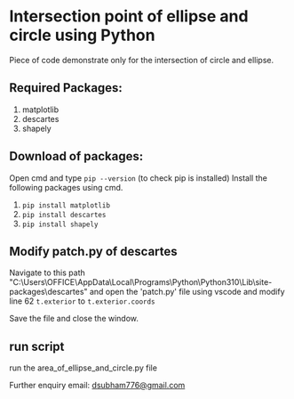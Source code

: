 # Intersection point of ellipse and circle using Python
Piece of code demonstrate only for the intersection of circle and ellipse.

## Required Packages:
1. matplotlib
2. descartes
3. shapely

## Download of packages:
Open cmd and type ```pip --version``` (to check pip is installed)
Install the following packages using cmd.
1. ```pip install matplotlib```
2. ```pip install descartes```
3. ```pip install shapely```

## Modify patch.py of descartes
Navigate to this path "C:\Users\OFFICE\AppData\Local\Programs\Python\Python310\Lib\site-packages\descartes"
and open the 'patch.py' file using vscode and modify line 62 ```t.exterior``` to ```t.exterior.coords```

Save the file and close the window.

## run script
run the area_of_ellipse_and_circle.py file


Further enquiry email: dsubham776@gmail.com
